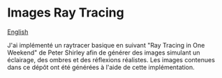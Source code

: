 # Images Ray Tracing

[English](https://github.com/abel-witz/Images-Ray-Tracing/blob/main/readme-en.md)

J'ai implémenté un raytracer basique en suivant "Ray Tracing in One Weekend" de Peter Shirley afin de générer des images simulant un éclairage, des ombres et des réflexions réalistes. Les images contenues dans ce dépôt ont été générées à l'aide de cette implémentation.
